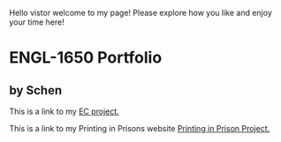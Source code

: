 Hello vistor welcome to my page! Please explore how you like and enjoy your time here!

# ENGL-1650 Portfolio

## by Schen


This is a link to my [EC project.](ecproject.html)

This is a link to my Printing in Prisons website [Printing in Prison Project.](https://printinginprisons.org/blog/cheny/)
